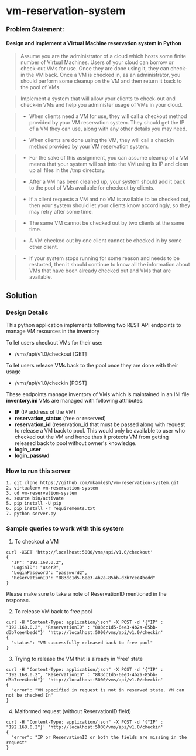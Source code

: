 # vm-reservation-system

### Problem Statement:
#### Design and Implement a Virtual Machine reservation system in Python

>Assume you are the administrator of a cloud which hosts some finite number of Virtual Machines. Users of your cloud can borrow or check-out VMs for use. Once they are done using it, they can check-in the VM back. Once a VM is checked in, as an administrator, you should perform some cleanup on the VM and then return it back to the pool of VMs. 

>Implement a system that will allow your clients to check-out and check-in VMs and help you administer usage of VMs in your cloud.

>- When clients need a VM for use, they will call a checkout method provided by your VM reservation system. They should get the IP of a VM they can use, along with any other details you may need.

>- When clients are done using the VM, they will call a checkin method provided by your VM reservation system. 

>- For the sake of this assignment, you can assume cleanup of a VM means that your system will ssh into the VM using its IP and clean up all files in the /tmp directory.

>- After a VM has been cleaned up, your system should add it back to the pool of VMs available for checkout by clients. 

>- If a client requests a VM and no VM is available to be checked out, then your system should let your clients know accordingly, so they may retry after some time.

>- The same VM cannot be checked out by two clients at the same time. 

>- A VM checked out by one client cannot be checked in by some other client. 

>- If your system stops running for some reason and needs to be restarted, then it should continue to know all the information about VMs that have been already checked out and VMs that are available. 


## Solution

### Design Details
This python application implements following two REST API endpoints to manage VM resources in the inventory

To let users checkout VMs for their use:
- /vms/api/v1.0/checkout [GET]

To let users release VMs back to the pool once they are done with their usage
- /vms/api/v1.0/checkin [POST]


These endpoints manage inventory of VMs which is maintained in an INI file **inventory.ini**
VMs are managed with following attributes:

- **IP** (IP address of the VM)
- **reservation_status** (free or reserved)
- **reservation_id** (reservation_id that must be passed along with request to release a VM back to pool. This would only be available to user who checked out the VM and hence thus it protects VM from getting released back to pool without owner's knowledge.
- **login_user**
- **login_passwd**


### How to run this server

```
1. git clone https://github.com/mkamlesh/vm-reservation-system.git
2. virtualenv vm-reservation-system
3. cd vm-reservation-system
4. source bin/activate
5. pip install -U pip
6. pip install -r requirements.txt
7. python server.py
```

### Sample queries to work with this system

1. To checkout a VM
``` 
curl -XGET 'http://localhost:5000/vms/api/v1.0/checkout'
{
  "IP": "192.168.0.2",
  "LoginID": "user2",
  "LoginPassword": "password2",
  "ReservationID": "883dc1d5-6ee3-4b2a-85bb-d3b7cee4bedd"
}
```
Please make sure to take a note of ReservationID mentioned in the response.

2. To release VM back to free pool
```
curl -H "Content-Type: application/json" -X POST -d '{"IP" : "192.168.0.2", "ReservationID" : "883dc1d5-6ee3-4b2a-85bb-d3b7cee4bedd"}' 'http://localhost:5000/vms/api/v1.0/checkin'
{
  "status": "VM successfully released back to free pool"
}
```

3. Trying to release the VM that is already in 'free' state
```
curl -H "Content-Type: application/json" -X POST -d '{"IP" : "192.168.0.2", "ReservationID" : "883dc1d5-6ee3-4b2a-85bb-d3b7cee4bedd"}' 'http://localhost:5000/vms/api/v1.0/checkin'
{
  "error": "VM specified in request is not in reserved state. VM can not be checked In"
}
```

4. Malformed request (without ReservationID field)
```
curl -H "Content-Type: application/json" -X POST -d '{"IP" : "192.168.0.2"}' 'http://localhost:5000/vms/api/v1.0/checkin'
{
  "error": "IP or ReservationID or both the fields are missing in the request"
}
```
